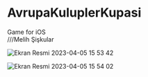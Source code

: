 # AvrupaKuluplerKupasi
Game for iOS <br>
///Melih Şişkular

![Ekran Resmi 2023-04-05 15 53 42](https://user-images.githubusercontent.com/119626249/230086371-40964b67-6fa2-431d-beb1-dffb77be018e.png)

![Ekran Resmi 2023-04-05 15 54 02](https://user-images.githubusercontent.com/119626249/230086390-b37a9c53-7916-4e08-a605-5bfe7a1dca1b.png)


